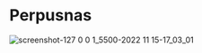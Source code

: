 # Perpusnas

![screenshot-127 0 0 1_5500-2022 11 15-17_03_01](https://user-images.githubusercontent.com/43975581/201879876-52ab8ba8-d88f-4f75-bbb6-f7ca9c8d55bb.png)
